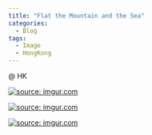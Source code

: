 ```yaml
---
title: "Flat the Mountain and the Sea"
categories:
  - Blog
tags:
  - Image
  - HongKong
---
```


@  HK

<a href="https://imgur.com/ZRKdeY5"><img src="https://i.imgur.com/ZRKdeY5.jpg" title="source: imgur.com" /></a>

<a href="https://imgur.com/7giiWld"><img src="https://i.imgur.com/7giiWld.jpg" title="source: imgur.com" /></a>

<a href="https://imgur.com/nv6AOgA"><img src="https://i.imgur.com/nv6AOgA.jpg" title="source: imgur.com" /></a>



<script src="https://utteranc.es/client.js"
        repo="serendipityinlife/serendipityinlife.github.io"
        issue-term="pathname"
        theme="github-light"
        crossorigin="anonymous"
        async>
</script>
